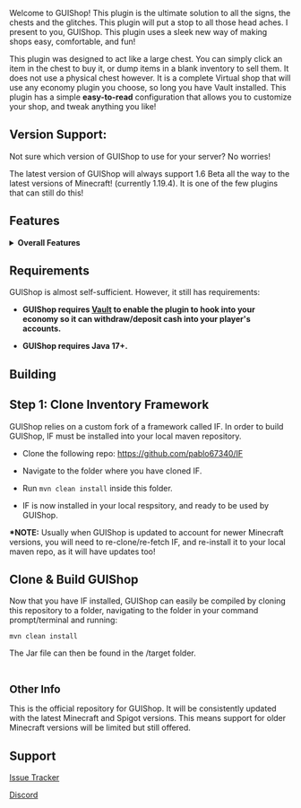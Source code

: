 <p>Welcome to GUIShop! This plugin is the ultimate solution to all the signs, the chests and the glitches. This plugin will put a stop to all
    those head aches. I present to you, GUIShop. This plugin uses a sleek new way of making shops easy,
comfortable, and fun!</p>

<p>This plugin was designed to act like a large chest. You can simply click an item in the chest to buy it, or dump items in a blank inventory to sell them. It does not use a physical chest however. It is a complete Virtual shop that will use any economy plugin you choose, so long you have Vault installed.
This plugin has a simple <strong>easy-to-read</strong> configuration that allows you to customize your shop, and tweak anything you like!</p>

<h2>Version Support:</h2>
<p>Not sure which version of GUIShop to use for your server? No worries!</p>
<p>The latest version of GUIShop will always support 1.6 Beta all the way to the latest versions of Minecraft! (currently 1.19.4). It is one of the few plugins that can still do this!</p>



<h2><a id="features" class="anchor" href="#features" aria-hidden="true"></a>Features</h2>
<details>
    <summary><strong>Overall Features</strong></summary>
    <ul>
    <li><p>Multi-Economy Support.</p></li>
    <li><p>Multi-Page Menu.</p></li>
    <li><p>Multi-Page Shops.</p></li>
    <li><p>Highly Optimized.</p></li>
    <li><p>100% Configurable In-Game.</p></li>
    <li><p>Spawner Support WITHOUT needing Dependencies.</p></li>
    <li><p>Forward/Backward Compatible 1.7 - 1.16.5.</p></li>
    <li><p>Language Configurable.</p></li>
    <li><p>Player Head Support WITHOUT needing Dependencies.</p></li>
    <li><p>Invalid NBT Checking & Catching.</p></li>
    <li><p>Invalid Material Checking & Catching.</p></li>
    <li><p>Extremely User Friendly Configs.</p></li>
    <li><p>Dynamic Quantity Selector.</p></li>
    <li><p>Sell All, Sell Item, Sell GUI. All included.</p></li>
    <li><p>Shop Based Permissions (I.E Donator Shop).</p></li>
    <li><p>Includes Item, Mob, Enchant, Potion Dictionary.</p></li>
    <li><p>Configurable Back Mode (Escape Button or Physical Back Button Item).</p></li>
    <li><p>Extremely Helpful Debug Messages. (Also includes debug mode for advanced users).</p></li>
    <li><p>Extremely thorough example starting configs showing how to use every feature available.</p></li>
    <li><p>API for Developers.</p></li>
    <li><p>Dynamic Pricing Support.</p></li>
    <li><p>Other Plugin Item Support (via CustomNBT).</p></li>
</ul>
<p><strong>Menu/Shop Item Features</strong></p>
<ul>
    <li><p>Smart Material Name Resolving to support Forward/Backward Compatibility.</p></li>
    <li><p>Purchase Command(s) to be ran in console or on behalf of buyer.</p></li>
    <li><p>Custom Item Name displayed in the Shop/Menu.</p></li>
    <li><p>Custom Item Name displayed on purchased item.</p></li>
    <li><p>Configurable Buy/Sell Price (duh).</p></li>
    <li><p>Disable Buy/Sell of an item.</p></li>
    <li><p>Enchant any item without restrictions, using known Essentials Enchantment Names/Shorthands.</p></li>
    <li><p>Custom Item Lore displayed in the Shop/Menu.</p></li>
    <li><p>Custom Item Lore displayed on purchased item.</p></li>
    <li><p>UUID Skinned Player Heads. (Works with UUID's that have never joined your server!).</p></li>
    <li><p>Configrable Potion Items (Type, Splash, Extended, Aplifier).</p></li>
    <li><p>Configurable Mob Spawner Items.</p></li>
    <li><p>Configurable Item Flags (IE. HIDE_ENCHANTMENTS).</p></li>
    <li><p>Configurable Custom NBT (Can apply ANY NBT to an item).</p></li>
    <li><p>Configurable Custom Model (Can set an item's custom model data).</p></li>
    <li><p>Disable Quantity Selector Per Item</p></li>
    <li><p>Dummy Items (Used to decorate your shop. I.E Glass Panes).</p></li>
    <li><p>Item Placeholders that can be used in many areas (I.E {BUY_PRICE}, {SELL_PRICE}).</p></li>
    <li><p>Enchanted Books using known Essentials Enchantment Names/Shorthands.</p></li>
    <li><p>Fireworks: Types, Colors, Sizes (via CustomNBT).</p></li>
    <li><p>Pre-Filled Chests (via CustomNBT).</p></li>
</ul>
</details>
<h2><a id="requirements" class="anchor" href="#requirements" aria-hidden="true"></a>Requirements</h2>
<p>GUIShop is almost self-sufficient. However, it still has requirements:</p>
<ul>
    <li>
        <p><strong>GUIShop requires&nbsp;<a href="http://dev.bukkit.org/bukkit-plugins/vault/">Vault</a>&nbsp;to enable the plugin to hook into your economy so it can withdraw/deposit cash into your player's accounts.&nbsp;</strong></p>
    </li>
    <li>
        <p><strong>GUIShop requires Java 17+.</strong></p>
    </li>
</ul>
<h2><a id="building" class="anchor" href="#building" aria-hidden="true"></a>Building</h2>

<h2>Step 1: Clone Inventory Framework</h2>
<p>GUIShop relies on a custom fork of a framework called IF. In order to build GUIShop, IF must be installed into your local maven repository.</p>
<ul>
<li><p>Clone the following repo: <a href="https://github.com/pablo67340/IF">https://github.com/pablo67340/IF</a></p></li>
<li><p>Navigate to the folder where you have cloned IF.</p></li>
<li><p>Run <code>mvn clean install</code> inside this folder. </p></li>
<li><p>IF is now installed in your local respsitory, and ready to be used by GUIShop.</p></li>
</ul>
<p><strong>*NOTE:</strong> Usually when GUIShop is updated to account for newer Minecraft versions, you will need to re-clone/re-fetch IF, and re-install it to your local maven repo, as it will have updates too!</p>

<h2>Clone & Build GUIShop</h2>
<p>Now that you have IF installed, GUIShop can easily be compiled by cloning this repository to a folder, navigating to the folder in your command prompt/terminal and running:</p>
<pre><code>mvn clean install</code></pre>
<p>The Jar file can then be found in the /target folder.</p>
<p>&nbsp;</p>
<p><span style="font-size: 14pt;"><strong>Other Info</strong></span></p>
<p>This is the official repository for GUIShop. It will be consistently updated with the latest Minecraft and Spigot versions. This means support for older Minecraft versions will be limited but still offered.</p>
<h2><a id="user-content-support" class="anchor" href="#support" aria-hidden="true"></a>Support</h2>
<p><a href="https://github.com/pablo67340/GUIShop/issues">Issue Tracker</a></p>
<p><a href="https://discord.gg/KkzBEb5dwC">Discord</a></p>
